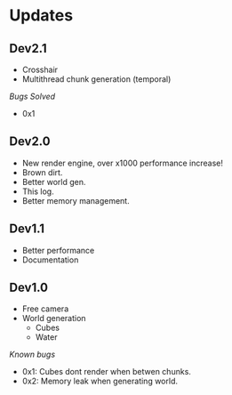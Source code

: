 # Updates

## Dev2.1
* Crosshair
* Multithread chunk generation (temporal)

*Bugs Solved*
* 0x1

## Dev2.0
* New render engine, over x1000 performance increase!
* Brown dirt.
* Better world gen.
* This log.
* Better memory management.

## Dev1.1 
* Better performance
* Documentation

## Dev1.0
* Free camera
* World generation
  * Cubes
  * Water

*Known bugs*
* 0x1: Cubes dont render when betwen chunks.
* 0x2: Memory leak when generating world.